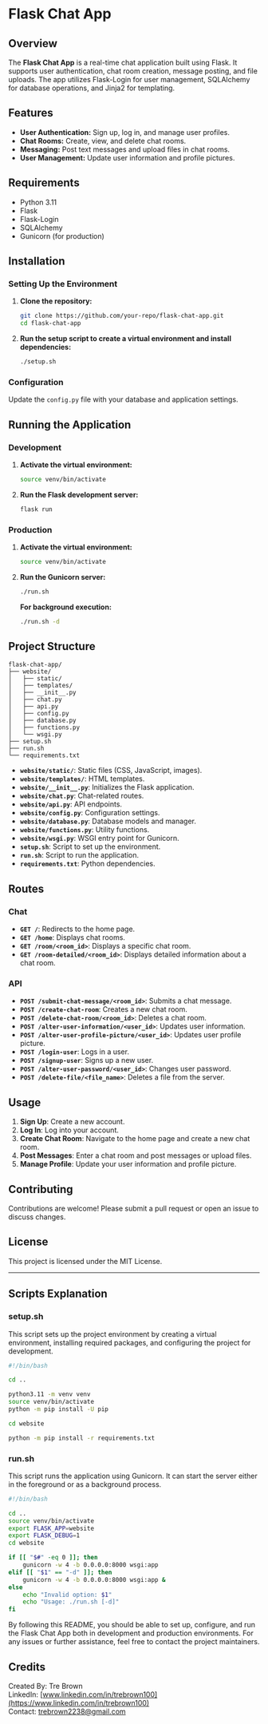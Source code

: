 # Flask Chat App

## Overview

The **Flask Chat App** is a real-time chat application built using Flask. It supports user authentication, chat room creation, message posting, and file uploads. The app utilizes Flask-Login for user management, SQLAlchemy for database operations, and Jinja2 for templating.

## Features

- **User Authentication:** Sign up, log in, and manage user profiles.
- **Chat Rooms:** Create, view, and delete chat rooms.
- **Messaging:** Post text messages and upload files in chat rooms.
- **User Management:** Update user information and profile pictures.

## Requirements

- Python 3.11
- Flask
- Flask-Login
- SQLAlchemy
- Gunicorn (for production)

## Installation

### Setting Up the Environment

1. **Clone the repository:**

   ```bash
   git clone https://github.com/your-repo/flask-chat-app.git
   cd flask-chat-app
   ```

2. **Run the setup script to create a virtual environment and install dependencies:**

   ```bash
   ./setup.sh
   ```

### Configuration

Update the `config.py` file with your database and application settings.

## Running the Application

### Development

1. **Activate the virtual environment:**

   ```bash
   source venv/bin/activate
   ```

2. **Run the Flask development server:**

   ```bash
   flask run
   ```

### Production

1. **Activate the virtual environment:**

   ```bash
   source venv/bin/activate
   ```

2. **Run the Gunicorn server:**

   ```bash
   ./run.sh
   ```

   **For background execution:**

   ```bash
   ./run.sh -d
   ```

## Project Structure

```
flask-chat-app/
├── website/
│   ├── static/
│   ├── templates/
│   ├── __init__.py
│   ├── chat.py
│   ├── api.py
│   ├── config.py
│   ├── database.py
│   ├── functions.py
│   └── wsgi.py
├── setup.sh
├── run.sh
└── requirements.txt
```

- **`website/static/`**: Static files (CSS, JavaScript, images).
- **`website/templates/`**: HTML templates.
- **`website/__init__.py`**: Initializes the Flask application.
- **`website/chat.py`**: Chat-related routes.
- **`website/api.py`**: API endpoints.
- **`website/config.py`**: Configuration settings.
- **`website/database.py`**: Database models and manager.
- **`website/functions.py`**: Utility functions.
- **`website/wsgi.py`**: WSGI entry point for Gunicorn.
- **`setup.sh`**: Script to set up the environment.
- **`run.sh`**: Script to run the application.
- **`requirements.txt`**: Python dependencies.

## Routes

### Chat

- **`GET /`**: Redirects to the home page.
- **`GET /home`**: Displays chat rooms.
- **`GET /room/<room_id>`**: Displays a specific chat room.
- **`GET /room-detailed/<room_id>`**: Displays detailed information about a chat room.

### API

- **`POST /submit-chat-message/<room_id>`**: Submits a chat message.
- **`POST /create-chat-room`**: Creates a new chat room.
- **`POST /delete-chat-room/<room_id>`**: Deletes a chat room.
- **`POST /alter-user-information/<user_id>`**: Updates user information.
- **`POST /alter-user-profile-picture/<user_id>`**: Updates user profile picture.
- **`POST /login-user`**: Logs in a user.
- **`POST /signup-user`**: Signs up a new user.
- **`POST /alter-user-password/<user_id>`**: Changes user password.
- **`POST /delete-file/<file_name>`**: Deletes a file from the server.

## Usage

1. **Sign Up**: Create a new account.
2. **Log In**: Log into your account.
3. **Create Chat Room**: Navigate to the home page and create a new chat room.
4. **Post Messages**: Enter a chat room and post messages or upload files.
5. **Manage Profile**: Update your user information and profile picture.

## Contributing

Contributions are welcome! Please submit a pull request or open an issue to discuss changes.

## License

This project is licensed under the MIT License.

---

## Scripts Explanation

### setup.sh

This script sets up the project environment by creating a virtual environment, installing required packages, and configuring the project for development.

```bash
#!/bin/bash

cd ..

python3.11 -m venv venv
source venv/bin/activate
python -m pip install -U pip

cd website

python -m pip install -r requirements.txt
```

### run.sh

This script runs the application using Gunicorn. It can start the server either in the foreground or as a background process.

```bash
#!/bin/bash

cd ..
source venv/bin/activate
export FLASK_APP=website
export FLASK_DEBUG=1
cd website

if [[ "$#" -eq 0 ]]; then
    gunicorn -w 4 -b 0.0.0.0:8000 wsgi:app
elif [[ "$1" == "-d" ]]; then
    gunicorn -w 4 -b 0.0.0.0:8000 wsgi:app &
else
    echo "Invalid option: $1"
    echo "Usage: ./run.sh [-d]"
fi
```

By following this README, you should be able to set up, configure, and run the Flask Chat App both in development and production environments. For any issues or further assistance, feel free to contact the project maintainers.


## Credits

Created By: Tre Brown  
LinkedIn: [www.linkedin.com/in/trebrown100](https://www.linkedin.com/in/trebrown100)  
Contact: [trebrown2238@gmail.com](mailto:trebrown2238@gmail.com)
